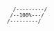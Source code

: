                             /---------/                                                                
                           /--100%---/                                          
                          /---------/
